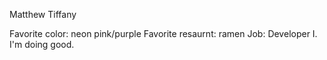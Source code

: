 Matthew Tiffany

Favorite color: neon pink/purple
Favorite resaurnt: ramen
Job: Developer I.
I'm doing good.
